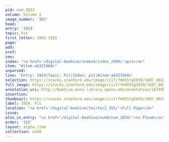 ```yaml
---
pid: num_2833
volume: Volume 2
image_number: '365'
head:
entry: '1924'
topic: Pit
first_letter: 1901-1925
page:
add:
xref:
see:
index: "<a href='/digital-beehive/index4/index_2999/'>pit</a>"
item: "#item-a6327d68c"
unparsed:
line: 'Entry: 1924|Topic: Pit|Index: pit|#item-a6327d68c'
selection: https://stacks.stanford.edu/image/iiif/fm855tg5659/1607_0832/389,1445,997,177/full/0/default.jpg
full_image: https://stacks.stanford.edu/image/iiif/fm855tg5659/1607_0832/full/full/0/default.jpg
annotation_uri: http://beehive-anno.library.upenn.edu/annotation/1678901424736
insertion:
thumbnail: https://stacks.stanford.edu/image/iiif/fm855tg5659/1607_0832/389,1445,600,180/250,/0/default.jpg
label: 1924. Pit
location: "<a href='/digital-beehive/toc/toc2_355/'>Full Page</a>"
issue:
also_in_entry: "<a href='/digital-beehive/num8/num_2834/'>to Plead</a>"
order: '153'
layout: alpha_item
collection: num8
---
```

